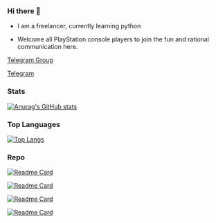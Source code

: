 ### Hi there 👋

- I am a freelancer, currently learning python

- Welcome all PlayStation console players to join the fun and rational communication here.

[Telegram Group](https://t.me/PlayStationTw)

[Telegram](https://t.me/Kevin_RX)

### Stats
[![Anurag's GitHub stats](https://github-readme-stats.vercel.app/api?username=makubex2010&show_icons=true&theme=chartreuse-dark)](https://github.com/makubex2010/github-readme-stats)
### Top Languages
[![Top Langs](https://github-readme-stats.vercel.app/api/top-langs/?username=makubex2010&show_icons=true&theme=chartreuse-dark)](https://github.com/makubex2010/github-readme-stats)
### Repo
[![Readme Card](https://github-readme-stats.vercel.app/api/pin/?username=makubex2010&repo=SongPlayRoBot&show_icons=true&theme=chartreuse-dark)](https://github.com/anuraghazra/github-readme-stats)

[![Readme Card](https://github-readme-stats.vercel.app/api/pin/?username=makubex2010&repo=PlayStation-NetworkBOT&show_icons=true&theme=chartreuse-dark)](https://github.com/anuraghazra/github-readme-stats)

[![Readme Card](https://github-readme-stats.vercel.app/api/pin/?username=makubex2010&repo=rss-bot-core&show_icons=true&theme=chartreuse-dark)](https://github.com/anuraghazra/github-readme-stats)

[![Readme Card](https://github-readme-stats.vercel.app/api/pin/?username=makubex2010&repo=rss-bot-template&show_icons=true&theme=chartreuse-dark)](https://github.com/anuraghazra/github-readme-stats)
